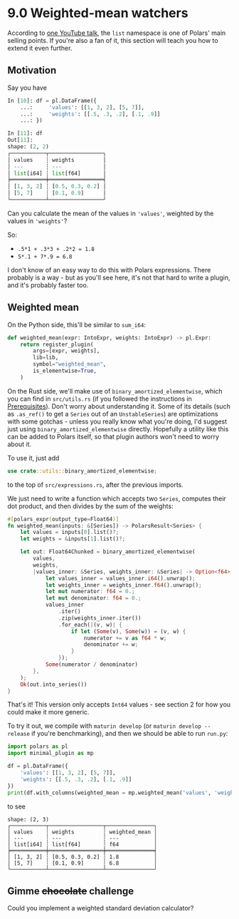 # 9.0 Weighted-mean watchers

According to [one YouTube talk](https://youtu.be/u5mIDz5ldmI?si=4AtnyyAwdVk33bYu),
the `list` namespace is one of Polars' main selling points.
If you're also a fan of it, this section will teach you how to extend it even further.

## Motivation

Say you have
```python
In [10]: df = pl.DataFrame({
    ...:     'values': [[1, 3, 2], [5, 7]],
    ...:     'weights': [[.5, .3, .2], [.1, .9]]
    ...: })

In [11]: df
Out[11]:
shape: (2, 2)
┌───────────┬─────────────────┐
│ values    ┆ weights         │
│ ---       ┆ ---             │
│ list[i64] ┆ list[f64]       │
╞═══════════╪═════════════════╡
│ [1, 3, 2] ┆ [0.5, 0.3, 0.2] │
│ [5, 7]    ┆ [0.1, 0.9]      │
└───────────┴─────────────────┘
```

Can you calculate the mean of the values in `'values'`, weighted by the values in `'weights'`?

So:

- `.5*1 + .3*3 + .2*2 = 1.8`
- `5*.1 + 7*.9 = 6.8`

I don't know of an easy way to do this with Polars expressions. There probably is a way - but
as you'll see here, it's not that hard to write a plugin, and it's probably faster too.

## Weighted mean

On the Python side, this'll be similar to `sum_i64`:

```python
def weighted_mean(expr: IntoExpr, weights: IntoExpr) -> pl.Expr:
    return register_plugin(
        args=[expr, weights],
        lib=lib,
        symbol="weighted_mean",
        is_elementwise=True,
    )
```

On the Rust side, we'll make use of `binary_amortized_elementwise`, which you
can find in `src/utils.rs` (if you followed the instructions in [Prerequisites]).
Don't worry about understanding it.
Some of its details (such as `.as_ref()` to get a `Series` out of an `UnstableSeries`) are
optimizations with some gotchas - unless you really know what you're doing, I'd suggest
just using `binary_amortized_elementwise` directly. Hopefully a utility like this
can be added to Polars itself, so that plugin authors won't need to worry about it.

To use it, just add
```rust
use crate::utils::binary_amortized_elementwise;
```
to the top of `src/expressions.rs`, after the previous imports.

We just need to write a function which accepts two `Series`, computes their dot product, and then
divides by the sum of the weights:

```rust
#[polars_expr(output_type=Float64)]
fn weighted_mean(inputs: &[Series]) -> PolarsResult<Series> {
    let values = inputs[0].list()?;
    let weights = &inputs[1].list()?;

    let out: Float64Chunked = binary_amortized_elementwise(
        values,
        weights,
        |values_inner: &Series, weights_inner: &Series| -> Option<f64> {
            let values_inner = values_inner.i64().unwrap();
            let weights_inner = weights_inner.f64().unwrap();
            let mut numerator: f64 = 0.;
            let mut denominator: f64 = 0.;
            values_inner
                .iter()
                .zip(weights_inner.iter())
                .for_each(|(v, w)| {
                    if let (Some(v), Some(w)) = (v, w) {
                        numerator += v as f64 * w;
                        denominator += w;
                    }
                });
            Some(numerator / denominator)
        },
    );
    Ok(out.into_series())
}
```

That's it! This version only accepts `Int64` values - see section 2 for
how you could make it more generic.

To try it out, we compile with `maturin develop` (or `maturin develop --release` if you're 
benchmarking), and then we should be able to run `run.py`:

```python
import polars as pl
import minimal_plugin as mp

df = pl.DataFrame({
    'values': [[1, 3, 2], [5, 7]],
    'weights': [[.5, .3, .2], [.1, .9]]
})
print(df.with_columns(weighted_mean = mp.weighted_mean('values', 'weights')))
```
to see
```
shape: (2, 3)
┌───────────┬─────────────────┬───────────────┐
│ values    ┆ weights         ┆ weighted_mean │
│ ---       ┆ ---             ┆ ---           │
│ list[i64] ┆ list[f64]       ┆ f64           │
╞═══════════╪═════════════════╪═══════════════╡
│ [1, 3, 2] ┆ [0.5, 0.3, 0.2] ┆ 1.8           │
│ [5, 7]    ┆ [0.1, 0.9]      ┆ 6.8           │
└───────────┴─────────────────┴───────────────┘
```

  [Prerequisites]: ../prerequisites/

## Gimme ~~chocolate~~ challenge

Could you implement a weighted standard deviation calculator?
